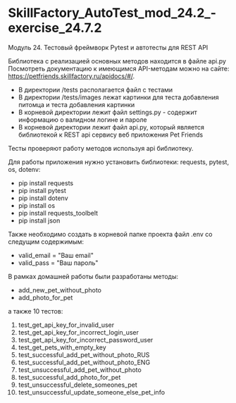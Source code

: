 # SkillFactory_AutoTest_mod_24.2_-exercise_24.7.2
Модуль 24. Тестовый фреймворк Pytest и автотесты для REST API

Библиотека с реализацией основных методов находится в файле api.py
Посмотреть документацию к имеющимся API-методам можно на сайте:
https://petfriends.skillfactory.ru/apidocs/#/.

- В директории /tests располагается файл с тестами
- В директории /tests/images лежат картинки для теста добавления питомца и теста добавления картинки
- В корневой директории лежит файл settings.py - содержит информацию о валидном логине и пароле
- В корневой директории лежит файл api.py, который является библиотекой к REST api сервису веб приложения Pet Friends

Тесты проверяют работу методов используя api библиотеку.

Для работы приложения нужно установить библиотеки: requests, pytest, os, dotenv:

- pip install requests
- pip install pytest
- pip install dotenv
- pip install os
- pip install requests_toolbelt
- pip install json

Также необходимо создать в корневой папке проекта файл .env со следущим содержимым:

- valid_email = "Ваш email"
- valid_pass = "Ваш пароль"

В рамках домашней работы были разработаны методы:

- add_new_pet_without_photo
- add_photo_for_pet

а также 10 тестов:

1. test_get_api_key_for_invalid_user
2. test_get_api_key_for_incorrect_login_user
3. test_get_api_key_for_incorrect_password_user
4. test_get_pets_with_empty_key
5. test_successful_add_pet_without_photo_RUS
6. test_successful_add_pet_without_photo_ENG
7. test_unsuccessful_add_pet_without_photo
8. test_successful_add_photo_for_pet
9. test_unsuccessful_delete_someones_pet
10. test_unsuccessful_update_someone_else_pet_info


